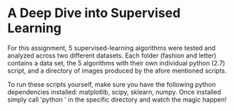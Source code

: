 # A Deep Dive into Supervised Learning

For this assignment, 5 supervised-learning algorithms were tested and analyzed across two different datasets. Each folder (fashion and letter) contains a data set, the 5 algorithms with their own individual python (2.7) script, and a directory of images produced by the afore mentioned scripts.

To run these scripts yourself, make sure you have the following python dependencies installed: matplotlib, scipy, sklearn, numpy. Once installed simply call 'python <filename>' in the specific directory and watch the magic happen!

